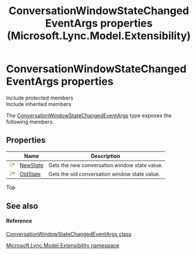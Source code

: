 ﻿---
title: ConversationWindowStateChangedEventArgs properties (Microsoft.Lync.Model.Extensibility)
TOCTitle: ConversationWindowStateChangedEventArgs properties
ms:assetid: Properties.T:Microsoft.Lync.Model.Extensibility.ConversationWindowStateChangedEventArgs_DI_3_UC_OCS14MrefLyncWPF
ms:mtpsurl: https://msdn.microsoft.com/en-us/library/microsoft.lync.model.extensibility.conversationwindowstatechangedeventargs_di_3_uc_ocs14mreflyncwpf_properties(v=office.15)
ms:contentKeyID: 48596747
ms.date: 07/28/2014
mtps_version: v=office.15
---

# ConversationWindowStateChangedEventArgs properties

Include protected members  
Include inherited members  

The [ConversationWindowStateChangedEventArgs](conversationwindowstatechangedeventargs-class-microsoft-lync-model-extensibility_2.md) type exposes the following members.

## Properties

<table>
<thead>
<tr class="header">
<th> </th>
<th>Name</th>
<th>Description</th>
</tr>
</thead>
<tbody>
<tr class="odd">
<td><img src="images/JJ275421.pubproperty(Office.15).gif" title="Public property" alt="Public property" /></td>
<td><a href="conversationwindowstatechangedeventargs-newstate-property-microsoft-lync-model-extensibility_2.md">NewState</a></td>
<td>Gets the new conversation window state value.</td>
</tr>
<tr class="even">
<td><img src="images/JJ275421.pubproperty(Office.15).gif" title="Public property" alt="Public property" /></td>
<td><a href="conversationwindowstatechangedeventargs-oldstate-property-microsoft-lync-model-extensibility_2.md">OldState</a></td>
<td>Gets the old conversation window state value.</td>
</tr>
</tbody>
</table>


Top

## See also

#### Reference

[ConversationWindowStateChangedEventArgs class](conversationwindowstatechangedeventargs-class-microsoft-lync-model-extensibility_2.md)

[Microsoft.Lync.Model.Extensibility namespace](microsoft-lync-model-extensibility-namespace_2.md)

